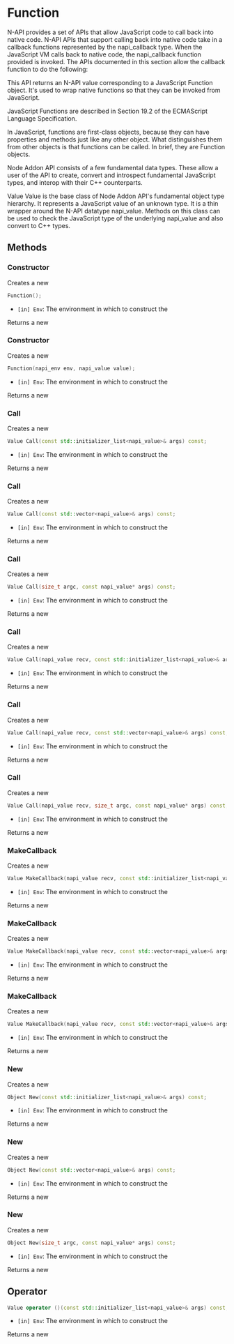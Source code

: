 # Function

N-API provides a set of APIs that allow JavaScript code to call back into native code. N-API APIs that support calling back into native code take in a callback functions represented by the napi_callback type. When the JavaScript VM calls back to native code, the napi_callback function provided is invoked. The APIs documented in this section allow the callback function to do the following:

This API returns an N-API value corresponding to a JavaScript Function object. It's used to wrap native functions so that they can be invoked from JavaScript.

JavaScript Functions are described in Section 19.2 of the ECMAScript Language Specification.

In JavaScript, functions are first-class objects, because they can have properties and methods just like any other object. What distinguishes them from other objects is that functions can be called. In brief, they are Function objects.

Node Addon API consists of a few fundamental data types. These allow a user of the API to create, convert and introspect fundamental JavaScript types, and interop with their C++ counterparts.

Value
Value is the base class of Node Addon API's fundamental object type hierarchy. It represents a JavaScript value of an unknown type. It is a thin wrapper around the N-API datatype napi_value. Methods on this class can be used to check the JavaScript type of the underlying napi_value and also convert to C++ types.

## Methods

### Constructor

Creates a new

```cpp
Function();
```

- `[in] Env`: The environment in which to construct the

Returns a new

### Constructor

Creates a new

```cpp
Function(napi_env env, napi_value value);
```

- `[in] Env`: The environment in which to construct the

Returns a new

### Call

Creates a new

```cpp
Value Call(const std::initializer_list<napi_value>& args) const;
```

- `[in] Env`: The environment in which to construct the

Returns a new

### Call

Creates a new

```cpp
Value Call(const std::vector<napi_value>& args) const;
```

- `[in] Env`: The environment in which to construct the

Returns a new

### Call

Creates a new

```cpp
Value Call(size_t argc, const napi_value* args) const;
```

- `[in] Env`: The environment in which to construct the

Returns a new

### Call

Creates a new

```cpp
Value Call(napi_value recv, const std::initializer_list<napi_value>& args) const;
```

- `[in] Env`: The environment in which to construct the

Returns a new

### Call

Creates a new

```cpp
Value Call(napi_value recv, const std::vector<napi_value>& args) const;
```

- `[in] Env`: The environment in which to construct the

Returns a new

### Call

Creates a new

```cpp
Value Call(napi_value recv, size_t argc, const napi_value* args) const;
```

- `[in] Env`: The environment in which to construct the

Returns a new

### MakeCallback

Creates a new

```cpp
Value MakeCallback(napi_value recv, const std::initializer_list<napi_value>& args) const;
```

- `[in] Env`: The environment in which to construct the

Returns a new

### MakeCallback

Creates a new

```cpp
Value MakeCallback(napi_value recv, const std::vector<napi_value>& args) const;
```

- `[in] Env`: The environment in which to construct the

Returns a new

### MakeCallback

Creates a new

```cpp
Value MakeCallback(napi_value recv, const std::vector<napi_value>& args) const;
```

- `[in] Env`: The environment in which to construct the

Returns a new

### New

Creates a new

```cpp
Object New(const std::initializer_list<napi_value>& args) const;
```

- `[in] Env`: The environment in which to construct the

Returns a new

### New

Creates a new

```cpp
Object New(const std::vector<napi_value>& args) const;
```

- `[in] Env`: The environment in which to construct the

Returns a new

### New

Creates a new

```cpp
Object New(size_t argc, const napi_value* args) const;
```

- `[in] Env`: The environment in which to construct the

Returns a new

## Operator

```cpp
Value operator ()(const std::initializer_list<napi_value>& args) const;
```

- `[in] Env`: The environment in which to construct the

Returns a new
